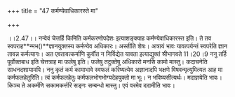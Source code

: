 +++
title = "47 कर्मण्येवाधिकारस्ते मा"

+++
  
  
।।2.47।। नन्वेवं चेत्तर्हि किमिति कर्मकरणोपदेशः इत्याशङ्क्याह
कर्मण्येवाधिकारस्त इति। ते तव स्वपराह**न्मभ()**ज्ञानयुक्तस्य कर्मण्येव
अधिकारः। अस्तीति शेषः। अत्रायं भावः यावत्पर्यन्तं स्वपरेति ज्ञान तावन्न
कर्मत्यागः। अत एवतावत्कर्माणि कुर्वीत न निर्विद्येत यावता इत्याद्युक्तं
श्रीभागवते 11।20।9 ननु तर्हि पूर्वोक्तबाध इति चेत्तत्राह मा फलेषु इति।
फलेषु तदुक्तेषु अधिकारो मनसि कामो मास्तु। कदाचनेति साधनदशायामपि। ननु कृतं
कर्म कामाभावे स्वफलं करिष्यत्येव अज्ञानादपि भक्षणे विषवन्मृत्युमित्यत आह
मा कर्मफलहेतुरिति। त्वं कर्मफलहेतुः कर्मफलभोगभोग्यदेहयुक्तो मा भूः। न
भविष्यसीत्यर्थः। मदाज्ञयेति भावः। किञ्च ते अकर्मणि सकामकर्त्तरि सङ्गः
सम्बन्धो मास्तु। एवं वरमेव ददामीति भावः।  
  
  
  
